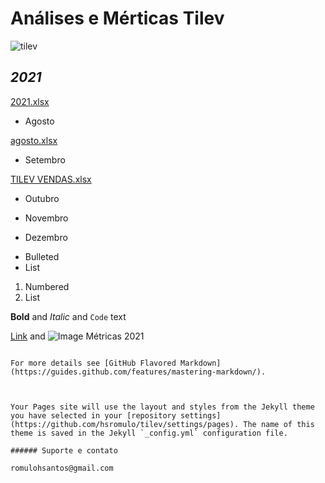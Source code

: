 # **Análises e Mérticas Tilev**
![tilev](https://user-images.githubusercontent.com/81269325/131545607-2bb50e58-303b-4a83-a6cd-14774b6a85f7.jpg)



## **_2021_**

[2021.xlsx](https://github.com/hsromulo/tilev/files/7085571/2021.xlsx)


* Agosto

[agosto.xlsx](https://github.com/hsromulo/tilev/files/7085545/agosto.xlsx)


* Setembro


[TILEV VENDAS.xlsx](https://github.com/hsromulo/tilev/files/7085516/TILEV.VENDAS.xlsx)


* Outubro

* Novembro

* Dezembro




- Bulleted
- List

1. Numbered
2. List

**Bold** and _Italic_ and `Code` text

[Link](url) and ![Image](src)
Métricas 2021
```

For more details see [GitHub Flavored Markdown](https://guides.github.com/features/mastering-markdown/).



Your Pages site will use the layout and styles from the Jekyll theme you have selected in your [repository settings](https://github.com/hsromulo/tilev/settings/pages). The name of this theme is saved in the Jekyll `_config.yml` configuration file.

###### Suporte e contato

romulohsantos@gmail.com
